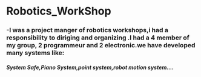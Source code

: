 # Robotics_WorkShop
### -I was a project manger of robotics workshops,i had a responsibility to diriging and organizing .I had a 4 member of my group, 2 programmeur and 2 electronic.we have developed many systems like: 
##### System Safe,Piano System,point system,robot motion system....

